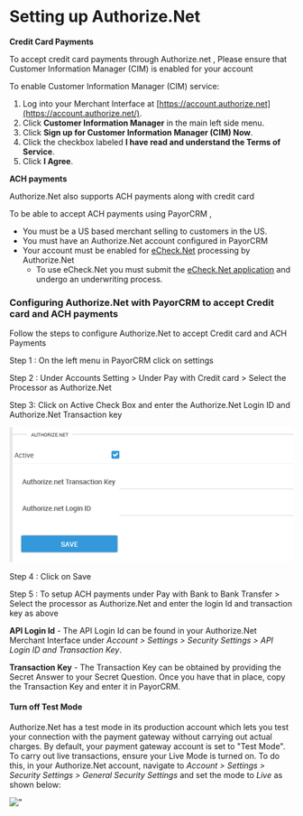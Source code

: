 # Setting up Authorize.Net



**Credit Card Payments**

To accept credit card payments through Authorize.net , Please ensure that Customer Information Manager (CIM) is enabled for your account

To enable Customer Information Manager (CIM) service:

1. Log into your Merchant Interface at [https://account.authorize.net](https://account.authorize.net/).
2. Click **Customer Information Manager** in the main left side menu.
3. Click **Sign up for Customer Information Manager (CIM) Now**.
4. Click the checkbox labeled **I have read and understand the Terms of Service**.
5. Click **I Agree**.

**ACH payments**&#x20;

Authorize.Net also supports ACH payments along with credit card&#x20;

To be able to accept ACH payments using PayorCRM ,

* You must be a US based merchant selling to customers in the US.
* You must have an Authorize.Net account configured in PayorCRM
* Your account must be enabled for [eCheck.Net](http://www.authorize.net/solutions/merchantsolutions/merchantservices/echeck/)  processing by Authorize.Net
  * To use eCheck.Net you must submit the [eCheck.Net application](http://www.authorize.net/files/echecknetapplication.pdf)  and undergo an underwriting process.



### Configuring Authorize.Net with PayorCRM to accept Credit card and ACH payments <a href="#configuring-authorize-net-with-chargebee" id="configuring-authorize-net-with-chargebee"></a>

Follow the steps to configure Authorize.Net to accept Credit card and ACH Payments

Step 1 : On the left menu in PayorCRM click on settings

Step 2 : Under Accounts Setting > Under Pay with Credit card > Select the Processor as Authorize.Net

Step 3: Click on Active Check Box and enter the Authorize.Net Login ID and Authorize.Net Transaction key

![](<../.gitbook/assets/image (18).png>)

Step 4 : Click on Save

Step 5 : To setup ACH payments under Pay with Bank to Bank Transfer > Select the processor as Authorize.Net and enter the login Id and transaction key as above

**API Login Id** - The API Login Id can be found in your Authorize.Net Merchant Interface under _Account > Settings > Security Settings > API Login ID and Transaction Key_.

**Transaction Key** - The Transaction Key can be obtained by providing the Secret Answer to your Secret Question. Once you have that in place, copy the Transaction Key and enter it in PayorCRM.



#### Turn off Test Mode

Authorize.Net has a test mode in its production account which lets you test your connection with the payment gateway without carrying out actual charges. By default, your payment gateway account is set to "Test Mode". To carry out live transactions, ensure your Live Mode is turned on. To do this, in your Authorize.Net account, navigate to _Account > Settings > Security Settings > General Security Settings_ and set the mode to _Live_ as shown below:&#x20;

!["](https://www.chargebee.com/docs/assets/screenshots/images/authorize/testmode.png)

